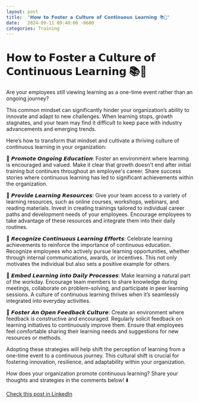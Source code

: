 ```yaml
---
layout: post
title:  "𝗛𝗼𝘄 𝘁𝗼 𝗙𝗼𝘀𝘁𝗲𝗿 𝗮 𝗖𝘂𝗹𝘁𝘂𝗿𝗲 𝗼𝗳 𝗖𝗼𝗻𝘁𝗶𝗻𝘂𝗼𝘂𝘀 𝗟𝗲𝗮𝗿𝗻𝗶𝗻𝗴 📚🚀"
date:   2024-09-11 09:40:00 -0600
categories: Training
---
```


# 𝗛𝗼𝘄 𝘁𝗼 𝗙𝗼𝘀𝘁𝗲𝗿 𝗮 𝗖𝘂𝗹𝘁𝘂𝗿𝗲 𝗼𝗳 𝗖𝗼𝗻𝘁𝗶𝗻𝘂𝗼𝘂𝘀 𝗟𝗲𝗮𝗿𝗻𝗶𝗻𝗴 📚🚀

Are your employees still viewing learning as a one-time event rather than an ongoing journey?

This common mindset can significantly hinder your organization’s ability to innovate and adapt to new challenges. When learning stops, growth stagnates, and your team may find it difficult to keep pace with industry advancements and emerging trends.

Here’s how to transform that mindset and cultivate a thriving culture of continuous learning in your organization:

📌 𝙋𝙧𝙤𝙢𝙤𝙩𝙚 𝙊𝙣𝙜𝙤𝙞𝙣𝙜 𝙀𝙙𝙪𝙘𝙖𝙩𝙞𝙤𝙣: Foster an environment where learning is encouraged and valued. Make it clear that growth doesn’t end after initial training but continues throughout an employee's career. Share success stories where continuous learning has led to significant achievements within the organization.

📌 𝙋𝙧𝙤𝙫𝙞𝙙𝙚 𝙇𝙚𝙖𝙧𝙣𝙞𝙣𝙜 𝙍𝙚𝙨𝙤𝙪𝙧𝙘𝙚𝙨: Give your team access to a variety of learning resources, such as online courses, workshops, webinars, and reading materials. Invest in creating trainings tailored to individual career paths and development needs of your employees. Encourage employees to take advantage of these resources and integrate them into their daily routines.

📌 𝙍𝙚𝙘𝙤𝙜𝙣𝙞𝙯𝙚 𝘾𝙤𝙣𝙩𝙞𝙣𝙪𝙤𝙪𝙨 𝙇𝙚𝙖𝙧𝙣𝙞𝙣𝙜 𝙀𝙛𝙛𝙤𝙧𝙩𝙨: Celebrate learning achievements to reinforce the importance of continuous education. Recognize employees who actively pursue learning opportunities, whether through internal communications, awards, or incentives. This not only motivates the individual but also sets a positive example for others.

📌 𝙀𝙢𝙗𝙚𝙙 𝙇𝙚𝙖𝙧𝙣𝙞𝙣𝙜 𝙞𝙣𝙩𝙤 𝘿𝙖𝙞𝙡𝙮 𝙋𝙧𝙤𝙘𝙚𝙨𝙨𝙚𝙨: Make learning a natural part of the workday. Encourage team members to share knowledge during meetings, collaborate on problem-solving, and participate in peer learning sessions. A culture of continuous learning thrives when it’s seamlessly integrated into everyday activities.

📌 𝙁𝙤𝙨𝙩𝙚𝙧 𝘼𝙣 𝙊𝙥𝙚𝙣 𝙁𝙚𝙚𝙙𝙗𝙖𝙘𝙠 𝘾𝙪𝙡𝙩𝙪𝙧𝙚: Create an environment where feedback is constructive and encouraged. Regularly solicit feedback on learning initiatives to continuously improve them. Ensure that employees feel comfortable sharing their learning needs and suggestions for new resources or methods.

Adopting these strategies will help shift the perception of learning from a one-time event to a continuous journey. This cultural shift is crucial for fostering innovation, resilience, and adaptability within your organization.

How does your organization promote continuous learning? Share your thoughts and strategies in the comments below! ⬇️

[Check this post in LinkedIn](link)